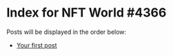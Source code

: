 # Index for NFT World #4366
Posts will be displayed in the order below:

- [Your first post](./001-first.md)

